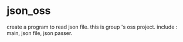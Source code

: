 # json_oss
create a program to read json file. this is group 's oss project.
include : main, json file, json passer.
